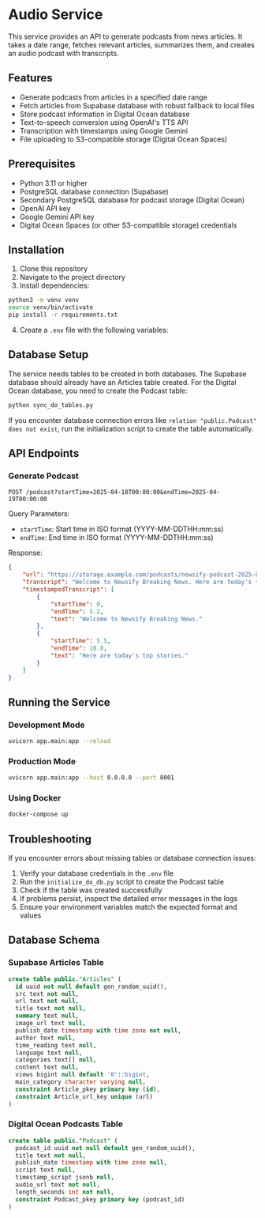 # Audio Service

This service provides an API to generate podcasts from news articles. It takes a date range, fetches relevant articles, summarizes them, and creates an audio podcast with transcripts.

## Features

- Generate podcasts from articles in a specified date range
- Fetch articles from Supabase database with robust fallback to local files
- Store podcast information in Digital Ocean database
- Text-to-speech conversion using OpenAI's TTS API
- Transcription with timestamps using Google Gemini
- File uploading to S3-compatible storage (Digital Ocean Spaces)

## Prerequisites

- Python 3.11 or higher
- PostgreSQL database connection (Supabase)
- Secondary PostgreSQL database for podcast storage (Digital Ocean)
- OpenAI API key
- Google Gemini API key
- Digital Ocean Spaces (or other S3-compatible storage) credentials

## Installation

1. Clone this repository
2. Navigate to the project directory
3. Install dependencies:

```bash
python3 -m venv venv
source venv/bin/activate
pip install -r requirements.txt
```

4. Create a `.env` file with the following variables:

## Database Setup

The service needs tables to be created in both databases. The Supabase database should already have an Articles table created. For the Digital Ocean database, you need to create the Podcast table:

```bash
python sync_do_tables.py
```

If you encounter database connection errors like `relation "public.Podcast" does not exist`, run the initialization script to create the table automatically.

## API Endpoints

### Generate Podcast

```
POST /podcast?startTime=2025-04-18T00:00:00&endTime=2025-04-19T00:00:00
```

Query Parameters:

- `startTime`: Start time in ISO format (YYYY-MM-DDTHH:mm:ss)
- `endTime`: End time in ISO format (YYYY-MM-DDTHH:mm:ss)

Response:

```json
{
    "url": "https://storage.example.com/podcasts/newsify-podcast-2025-04-18.mp3",
    "transcript": "Welcome to Newsify Breaking News. Here are today's top stories...",
    "timestampedTranscript": [
        {
            "startTime": 0,
            "endTime": 5.2,
            "text": "Welcome to Newsify Breaking News."
        },
        {
            "startTime": 5.5,
            "endTime": 10.8,
            "text": "Here are today's top stories."
        }
    ]
}
```

## Running the Service

### Development Mode

```bash
uvicorn app.main:app --reload
```

### Production Mode

```bash
uvicorn app.main:app --host 0.0.0.0 --port 8001
```

### Using Docker

```bash
docker-compose up
```

## Troubleshooting

If you encounter errors about missing tables or database connection issues:

1. Verify your database credentials in the `.env` file
2. Run the `initialize_do_db.py` script to create the Podcast table
3. Check if the table was created successfully
4. If problems persist, inspect the detailed error messages in the logs
5. Ensure your environment variables match the expected format and values

## Database Schema

### Supabase Articles Table

```sql
create table public."Articles" (
  id uuid not null default gen_random_uuid(),
  src text not null,
  url text not null,
  title text not null,
  summary text null,
  image_url text null,
  publish_date timestamp with time zone not null,
  author text null,
  time_reading text null,
  language text null,
  categories text[] null,
  content text null,
  views bigint null default '0'::bigint,
  main_category character varying null,
  constraint Article_pkey primary key (id),
  constraint Article_url_key unique (url)
)
```

### Digital Ocean Podcasts Table

```sql
create table public."Podcast" (
  podcast_id uuid not null default gen_random_uuid(),
  title text not null,
  publish_date timestamp with time zone null,
  script text null,
  timestamp_script jsonb null,
  audio_url text not null,
  length_seconds int not null,
  constraint Podcast_pkey primary key (podcast_id)
)
```
